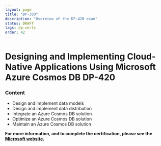 ```yaml
---
layout: page
title: "DP-300"
description: "Overview of the DP-420 exam"
status: DRAFT
tags: dp-certs
order: 42
---
```

# Designing and Implementing Cloud-Native Applications Using Microsoft Azure Cosmos DB DP-420  
  
### Content  
  
- Design and implement data models
- Design and implement data distribution
- Integrate an Azure Cosmos DB solution
- Optimize an Azure Cosmos DB solution
- Maintain an Azure Cosmos DB solution

**For more information, and to complete the certification, please see the [Microsoft website.][dp-420]**

[dp-420]: https://learn.microsoft.com/en-gb/credentials/certifications/exams/dp-420/